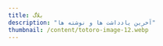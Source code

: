```yaml
---
title: بلاگ
description: "آخرین یادداشت ها و نوشته ها"
thumbnail: /content/totoro-image-12.webp
---
```


<LogsArchives  />
